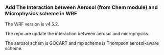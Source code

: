 ### Add The Interaction between Aerosol (from Chem module) and Microphysics scheme in WRF ###

The WRF version is v4.5.2.

The repo are update the interaction between aerosol and microphysics.

The aerosol schem is GOCART and mp scheme is Thompson aerosol-aware scheme.


